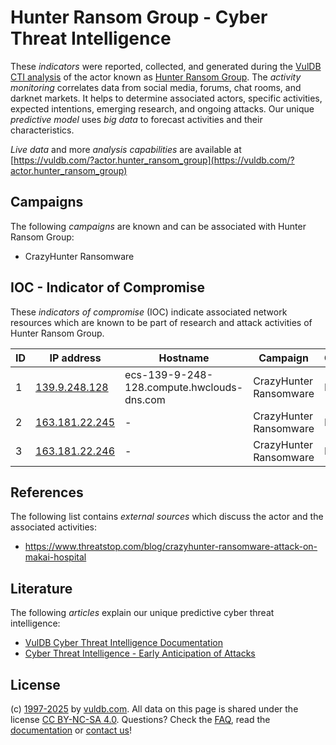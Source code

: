 # Hunter Ransom Group - Cyber Threat Intelligence

These _indicators_ were reported, collected, and generated during the [VulDB CTI analysis](https://vuldb.com/?kb.cti) of the actor known as [Hunter Ransom Group](https://vuldb.com/?actor.hunter_ransom_group). The _activity monitoring_ correlates data from social media, forums, chat rooms, and darknet markets. It helps to determine associated actors, specific activities, expected intentions, emerging research, and ongoing attacks. Our unique _predictive model_ uses _big data_ to forecast activities and their characteristics.

_Live data_ and more _analysis capabilities_ are available at [https://vuldb.com/?actor.hunter_ransom_group](https://vuldb.com/?actor.hunter_ransom_group)

## Campaigns

The following _campaigns_ are known and can be associated with Hunter Ransom Group:

* CrazyHunter Ransomware

## IOC - Indicator of Compromise

These _indicators of compromise_ (IOC) indicate associated network resources which are known to be part of research and attack activities of Hunter Ransom Group.

ID | IP address | Hostname | Campaign | Confidence
-- | ---------- | -------- | -------- | ----------
1 | [139.9.248.128](https://vuldb.com/?ip.139.9.248.128) | ecs-139-9-248-128.compute.hwclouds-dns.com | CrazyHunter Ransomware | High
2 | [163.181.22.245](https://vuldb.com/?ip.163.181.22.245) | - | CrazyHunter Ransomware | High
3 | [163.181.22.246](https://vuldb.com/?ip.163.181.22.246) | - | CrazyHunter Ransomware | High

## References

The following list contains _external sources_ which discuss the actor and the associated activities:

* https://www.threatstop.com/blog/crazyhunter-ransomware-attack-on-makai-hospital

## Literature

The following _articles_ explain our unique predictive cyber threat intelligence:

* [VulDB Cyber Threat Intelligence Documentation](https://vuldb.com/?kb.cti)
* [Cyber Threat Intelligence - Early Anticipation of Attacks](https://www.scip.ch/en/?labs.20201022)

## License

(c) [1997-2025](https://vuldb.com/?kb.changelog) by [vuldb.com](https://vuldb.com/?kb.about). All data on this page is shared under the license [CC BY-NC-SA 4.0](https://creativecommons.org/licenses/by-nc-sa/4.0/). Questions? Check the [FAQ](https://vuldb.com/?kb.faq), read the [documentation](https://vuldb.com/?kb) or [contact us](https://vuldb.com/?contact)!
